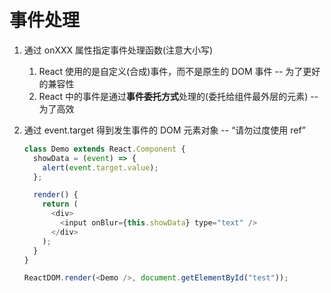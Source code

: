<!--
 * @Author: East
 * @Date: 2022-02-14 10:52:43
 * @LastEditTime: 2022-02-14 10:59:25
 * @LastEditors: Please set LastEditors
 * @Description: 打开koroFileHeader查看配置 进行设置: https://github.com/OBKoro1/koro1FileHeader/wiki/%E9%85%8D%E7%BD%AE
 * @FilePath: \forGreaterGood\react\05-事件处理.md
-->

# 事件处理

1. 通过 onXXX 属性指定事件处理函数(注意大小写)
   1. React 使用的是自定义(合成)事件，而不是原生的 DOM 事件 -- 为了更好的兼容性
   2. React 中的事件是通过**事件委托方式**处理的(委托给组件最外层的元素) -- 为了高效
2. 通过 event.target 得到发生事件的 DOM 元素对象 -- “请勿过度使用 ref”

   ```js
   class Demo extends React.Component {
     showData = (event) => {
       alert(event.target.value);
     };

     render() {
       return (
         <div>
           <input onBlur={this.showData} type="text" />
         </div>
       );
     }
   }

   ReactDOM.render(<Demo />, document.getElementById("test"));
   ```
